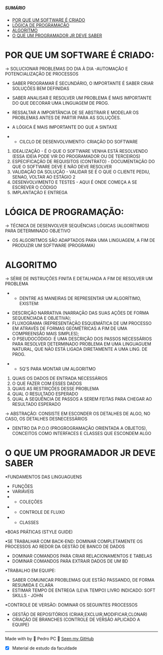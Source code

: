 <h5>SUMÁRIO</h5>

- [POR QUE UM SOFTWARE É CRIADO](#por-que-um-software-é-criado)
- [LÓGICA DE PROGRAMAÇÃO](#lógica-de-programação)
-  [ALGORITMO](#algoritmo)
- [O QUE UM PROGRAMADOR JR DEVE SABER](#o-que-um-programador-jr-deve-saber)

# POR QUE UM SOFTWARE É CRIADO:

 -> SOLUCIONAR PROBLEMAS DO DIA À DIA
 -AUTOMAÇÃO E POTENCIALIZAÇÃO DE PROCESSOS

 - SABER PROGRAMAR É SECUNDÁRIO, O IMPORTANTE É SABER CRIAR SOLUÇÕES BEM DEFINIDAS

 - SABER ANALISAR E RESOLVER UM PROBLEMA É MAIS IMPORTANTE DO QUE DECORAR UMA LINGUAGEM DE PROG.
	
 - RESSALTAR A IMPORTÂNCIA DE SE ABSTRAIR E MODELAR OS PROBLEMAS ANTES DE PARTIR PARA AS SOLUÇÕES.

 - A LÓGICA É MAIS IMPORTANTE DO QUE A SINTAXE

 * * CILCLO DE DESENVOLVIMENTO: CRIAÇÃO DO SOFTWARE
 1. IDEALIZAÇÃO - É O QUE O SOFTWARE VENHA ESTÁ RESOLVENDO (ESSA IDEIA PODE VIR DO PROGRAMADOR OU DE TERCEIROS)
 2. ESPECIFICAÇÃO DE REQUISITOS (CONTRATO) - DOCUMENTAÇÃO DO QUE O SOFTWARE DEVE E NÃO DEVE RESOLVER 
 3. VALIDAÇÃO DA SOLUÇÃO - VALIDAR SE É O QUE O CLIENTE PEDIU, SENAO, VOLTAR AO ESTÁGIO 2
 4. DESENVOLVIMENTO E TESTES - AQUI É ONDE COMEÇA A SE ESCREVER O CÓDIGO
 5. IMPLANTAÇÃO E ENTREGA 

 # LÓGICA DE PROGRAMAÇÃO:
 
 -> TÉCNICA DE DESENVOLVER SEQUÊNCIAS LÓGICAS (ALGORÍTIMOS) PARA DETERMINADO OBJETIVO 
 - OS ALGORITMOS SÃO ADAPTADOS PARA UMA LINGUAGEM, A FIM DE PRODUZIR UM SOFTWARE (PROGRAMA)

# ALGORITMO 
 -> SÉRIE DE INSTRUÇÕES FINITA E DETALHADA A FIM DE  RESOLVER UM PROBLEMA

 * * DENTRE AS MANEIRAS DE REPRESENTAR UM ALGORÍTIMO, EXISTEM:
  - DESCRIÇÃO NARRATIVA (NARRAÇÃO DAS SUAS AÇÕES DE FORMA SEQUENCIADA E OBJETIVA); 
  - FLUXOGRAMA (REPRESENTAÇÃO ESQUEMÁTICA DE UM PROCESSO EM ATRAVÉS DE FORMAS GEOMÉTRICAS A FIM DE UMA COMPREENSÃO MAIS SIMPLES); 
  - O PSEUDOCÓDIGO: É UMA DESCRIÇÃO DOS PASSOS NECESSÁRIOS PARA RESOLVER DETERMINADO PROBLEMA EM UMA LINGUAGUEM NATURAL, 
  QUE NÃO ESTÁ LIGADA DIRETAMENTE A UMA LING. DE PROG.

 * * 5Q'S PARA MONTAR UM ALGORITMO
 1. QUAIS OS DADOS DE ENTRADA NECESSÁRIOS 	
 2. O QUE FAZER COM ESSES DADOS			                
 3. QUAIS AS RESTRIÇÕES DESSE PROBLEMA
 4. QUAL O RESULTADO ESPERADO
 5. QUAL A SEQUÊNCIA DE PASSOS A SEREM FEITAS PARA CHEGAR AO RESULTADO ESPERADO

-> ABSTRAÇÃO: CONSISTE EM ESCONDER OS DETALHES DE ALGO, NO CASO, OS DETALHES DESNECESSÁRIOS
 - DENTRO DA P.O.O (PROGROGRAMAÇÃO ORIENTADA A OBJETOS), CONCEITOS COMO INTERFACES E CLASSES QUE ESCONDEM ALGO

# O QUE UM PROGRAMADOR JR DEVE SABER
 •FUNDAMENTOS DAS LINGUAGUENS
 - FUNÇÕES
 - VARIÁVEIS
 - * COLEÇÕES
 - * CONTROLE DE FLUXO
 - * CLASSES

 •BOAS PRÁTICAS (STYLE GUIDE)

 •SE TRABALHAR COM BACK-END: DOMINAR COMPLETAMENTE OS PROCESSOS AO REDOR DA GESTÃO DE BANCO DE DADOS
 - DOMINAR COMANDOS PARA CRIAR RELACIONAMENTOS E TABELAS
 - DOMINAR COMANDOS PARA EXTRAIR DADOS DE UM BD

 •TRABALHO EM EQUIPE: 
 - SABER COMUNICAR PROBLEMAS QUE ESTÃO PASSANDO, DE FORMA RESUMIDA E CLARA
 - ESTIMAR TEMPO DE ENTREGA (LEVA TEMPO)
 LIVRO INDICADO: SOFT SKILLS - JOHN

 •CONTROLE DE VERSÃO: DOMINAR OS SEGUINTES PROCESSOS
 - GESTÃO DE REPOSITÓRIOS (CRIAR,EXCLUIR,MODIFICAR,CLONAR)
 - CRIAÇÃO DE BRANCHES (CONTROLE DE VERSÃO APLICADO A EQUIPE)

 ---
Made with by 💙 Pedro PC 👋 <a href="https://github.com/pedroliveirahm">Seen my GitHub</a>


- [X] Material de estudo da faculdade
